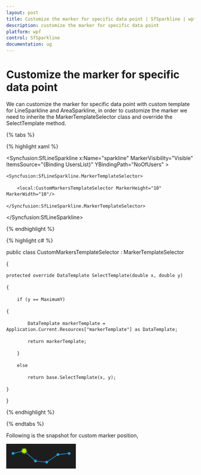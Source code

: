```yaml
---
layout: post
title: Customize the marker for specific data point | SfSparkline | wpf | Syncfusion
description: customize the marker for specific data point
platform: wpf
control: SfSparkline
documentation: ug
---
```


# Customize the marker for specific data point

We can customize the marker for specific data point with custom template for LineSparkline and AreaSparkline, in order to customize the marker we need to inherite the MarkerTemplateSelector class and override the SelectTemplate method.

{% tabs %}

{% highlight xaml %}

<Syncfusion:SfLineSparkline x:Name="sparkline" MarkerVisibility="Visible" ItemsSource="{Binding UsersList}" YBindingPath="NoOfUsers" >

	<Syncfusion:SfLineSparkline.MarkerTemplateSelector>

		<local:CustomMarkersTemplateSelector MarkerHeight="10" MarkerWidth="10"/>

	</Syncfusion:SfLineSparkline.MarkerTemplateSelector>

</Syncfusion:SfLineSparkline>
		
{% endhighlight %}


{% highlight c# %}

 public class CustomMarkersTemplateSelector : MarkerTemplateSelector

{

	protected override DataTemplate SelectTemplate(double x, double y)

	{

		if (y == MaximumY)    

	{

			DataTemplate markerTemplate = Application.Current.Resources["markerTemplate"] as DataTemplate;

			return markerTemplate;

		}

		else

			return base.SelectTemplate(x, y);

	}

}

{% endhighlight %}

{% endtabs %}



Following is the snapshot for custom marker position,

![](Customize-the-marker-for-specific-data-point_images/Customize-the-marker-for-specific-data-point_img1.png)
